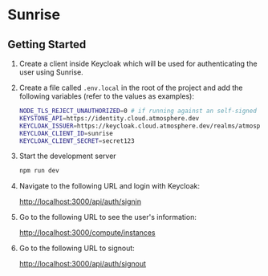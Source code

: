 # Sunrise

## Getting Started

1. Create a client inside Keycloak which will be used for authenticating
   the user using Sunrise.

1. Create a file called `.env.local` in the root of the project and add the
   following variables (refer to the values as examples):

   ```bash
   NODE_TLS_REJECT_UNAUTHORIZED=0 # if running against an self-signed certs.
   KEYSTONE_API=https://identity.cloud.atmosphere.dev
   KEYCLOAK_ISSUER=https://keycloak.cloud.atmosphere.dev/realms/atmosphere
   KEYCLOAK_CLIENT_ID=sunrise
   KEYCLOAK_CLIENT_SECRET=secret123
   ```

1. Start the development server

   ```bash
   npm run dev
   ```

1. Navigate to the following URL and login with Keycloak:

   [http://localhost:3000/api/auth/signin](http://localhost:3000/api/auth/signin)

1. Go to the following URL to see the user's information:

   [http://localhost:3000/compute/instances](http://localhost:3000/compute/instances)

1. Go to the following URL to signout:

   [http://localhost:3000/api/auth/signout](http://localhost:3000/api/auth/signout)
